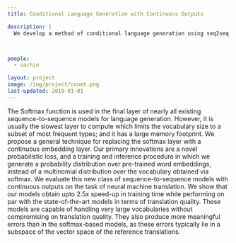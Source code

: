 ```yaml
---
title: Conditional Language Generation with Continuous Outputs

description: |
  We develop a method of conditional language generation using seq2seq models which produce word embeddings instead of a softmax based distribution over the vocabulary at each step enabling much faster training while maintaining generation quality.



people:
  - sachin

layout: project
image: /img/project/conmt.png
last-updated: 2019-01-01
---
```


The Softmax function is used in the final layer of nearly all existing sequence-to-sequence models for language generation. However, it is usually the slowest layer to compute which limits the vocabulary size to a subset of most frequent types; and it has a large memory footprint. We propose a general technique for replacing the softmax layer with a continuous embedding layer. Our primary innovations are a novel probabilistic loss, and a training and inference procedure in which we generate a probability distribution over pre-trained word embeddings, instead of a multinomial distribution over the vocabulary obtained via softmax. We evaluate this new class of sequence-to-sequence models with continuous outputs on the task of neural machine translation. We show that our models obtain upto 2.5x speed-up in training time while performing on par with the state-of-the-art models in terms of translation quality. These models are capable of handling very large vocabularies without compromising on translation quality. They also produce more meaningful errors than in the softmax-based models, as these errors typically lie in a subspace of the vector space of the reference translations.
